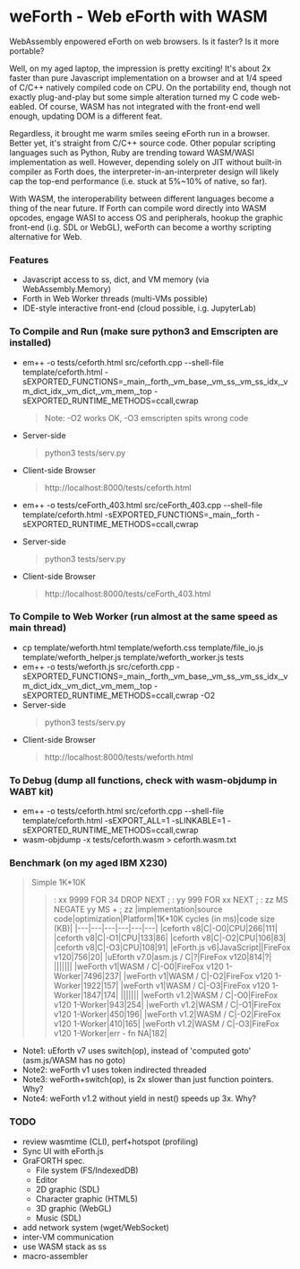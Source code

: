 # weForth - Web eForth with WASM

WebAssembly enpowered eForth on web browsers. Is it faster? Is it more portable?

Well, on my aged laptop, the impression is pretty exciting! It's about 2x faster than pure Javascript implementation on a browser and at 1/4 speed of C/C++ natively compiled code on CPU. On the portability end, though not exactly plug-and-play but some simple alteration turned my C code web-eabled. Of course, WASM has not integrated with the front-end well enough, updating DOM is a different feat.

Regardless, it brought me warm smiles seeing eForth run in a browser. Better yet, it's straight from C/C++ source code. Other popular scripting languages such as Python, Ruby are trending toward WASM/WASI implementation as well. However, depending solely on JIT without built-in compiler as Forth does, the interpreter-in-an-interpreter design will likely cap the top-end performance (i.e. stuck at 5%~10% of native, so far).

With WASM, the interoperability between different languages become a thing of the near future. If Forth can compile word directly into WASM opcodes, engage WASI to access OS and peripherals, hookup the graphic front-end (i.g. SDL or WebGL), weForth can become a worthy scripting alternative for Web.

### Features
* Javascript access to ss, dict, and VM memory (via WebAssembly.Memory)
* Forth in Web Worker threads (multi-VMs possible)
* IDE-style interactive front-end (cloud possible, i.g. JupyterLab)

### To Compile and Run (make sure python3 and Emscripten are installed)
* em++ -o tests/ceforth.html src/ceforth.cpp --shell-file template/ceforth.html -sEXPORTED_FUNCTIONS=_main,_forth,_vm_base,_vm_ss,_vm_ss_idx,_vm_dict_idx,_vm_dict,_vm_mem,_top -sEXPORTED_RUNTIME_METHODS=ccall,cwrap
  > Note: -O2 works OK, -O3 emscripten spits wrong code
* Server-side
  > python3 tests/serv.py
* Client-side Browser
  > http://localhost:8000/tests/ceforth.html

* em++ -o tests/ceForth_403.html src/ceForth_403.cpp --shell-file template/ceforth.html -sEXPORTED_FUNCTIONS=_main,_forth -sEXPORTED_RUNTIME_METHODS=ccall,cwrap
* Server-side
  > python3 tests/serv.py
* Client-side Browser
  > http://localhost:8000/tests/ceForth_403.html

### To Compile to Web Worker (run almost at the same speed as main thread)
* cp template/weforth.html template/weforth.css template/file_io.js template/weforth_helper.js template/weforth_worker.js tests
* em++ -o tests/weforth.js src/ceforth.cpp -sEXPORTED_FUNCTIONS=_main,_forth,_vm_base,_vm_ss,_vm_ss_idx,_vm_dict_idx,_vm_dict,_vm_mem,_top -sEXPORTED_RUNTIME_METHODS=ccall,cwrap -O2
* Server-side
  > python3 tests/serv.py
* Client-side Browser
  > http://localhost:8000/tests/weforth.html

### To Debug (dump all functions, check with wasm-objdump in WABT kit)
* em++ -o tests/ceforth.html src/ceforth.cpp --shell-file template/ceforth.html -sEXPORT_ALL=1 -sLINKABLE=1 -sEXPORTED_RUNTIME_METHODS=ccall,cwrap
* wasm-objdump -x tests/ceforth.wasm > ceforth.wasm.txt

### Benchmark (on my aged IBM X230)
> Simple 1K*10K
>> : xx 9999 FOR 34 DROP NEXT ;
>> : yy 999 FOR xx NEXT ;
>> : zz MS NEGATE yy MS + ;
>> zz
|implementation|source code|optimization|Platform|1K*10K cycles (in ms)|code size (KB)|
|---|---|---|---|---|---|
|ceforth v8|C|-O0|CPU|266|111|
|ceforth v8|C|-O1|CPU|133|86|
|ceforth v8|C|-O2|CPU|106|83|
|ceforth v8|C|-O3|CPU|108|91|
|eForth.js v6|JavaScript||FireFox v120|756|20|
|uEforth v7.0|asm.js / C|?|FireFox v120|814|?|
|||||||
|weForth v1|WASM / C|-O0|FireFox v120 1-Worker|7496|237|
|weForth v1|WASM / C|-O2|FireFox v120 1-Worker|1922|157|
|weForth v1|WASM / C|-O3|FireFox v120 1-Worker|1847|174|
|||||||
|weForth v1.2|WASM / C|-O0|FireFox v120 1-Worker|943|254|
|weForth v1.2|WASM / C|-O1|FireFox v120 1-Worker|450|196|
|weForth v1.2|WASM / C|-O2|FireFox v120 1-Worker|410|165|
|weForth v1.2|WASM / C|-O3|FireFox v120 1-Worker|err - fn NA|182|

* Note1: uEforth v7 uses switch(op), instead of 'computed goto' (asm.js/WASM has no goto)
* Note2: weForth v1 uses token indirected threaded
* Note3: weForth+switch(op), is 2x slower than just function pointers. Why?
* Note4: weForth v1.2 without yield in nest() speeds up 3x. Why?
       
### TODO
* review wasmtime (CLI), perf+hotspot (profiling)
* Sync UI with eForth.js
* GraFORTH spec.
  * File system (FS/IndexedDB)
  * Editor
  * 2D graphic (SDL)
  * Character graphic (HTML5)
  * 3D graphic (WebGL)
  * Music (SDL)
* add network system (wget/WebSocket)
* inter-VM communication
* use WASM stack as ss
* macro-assembler
